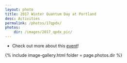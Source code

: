 ```yaml
---
layout: photo
title: 2017 Winter Quantum Day at Portland
desc: Activities
permalink: /photos/17qpdx/
photos:
    dir: /images/2017_qpdx_pic/
---
```


* Check out more about this [event]({{base}}/activity/w17qpdx/)!

{% include image-gallery.html folder = page.photos.dir %}
